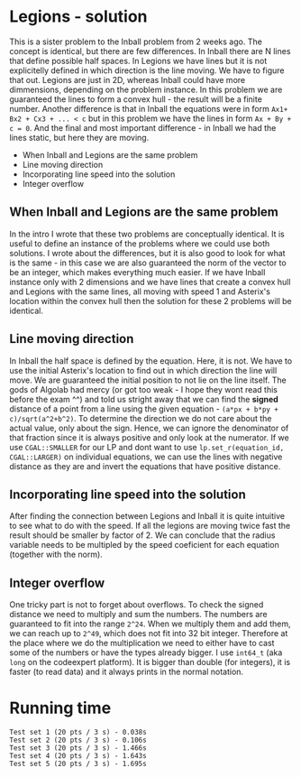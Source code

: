 # Legions - solution
This is a sister problem to the Inball problem from 2 weeks ago. The concept is identical, but there are few differences. In Inball there are N lines that define possible half spaces. In Legions we have lines but it is not explicitelly defined in which direction is the line moving. We have to figure that out. Legions are just in 2D, whereas Inball could have more dimmensions, depending on the problem instance. In this problem we are guaranteed the lines to form a convex hull - the result will be a finite number. Another difference is that in Inball the equations were in form `Ax1+ Bx2 + Cx3 + ... < c` but in this problem we have the lines in form `Ax + By + c = 0`. And the final and most important difference - in Inball we had the lines static, but here they are moving.
- When Inball and Legions are the same problem
- Line moving direction
- Incorporating line speed into the solution
- Integer overflow

## When Inball and Legions are the same problem
In the intro I wrote that these two problems are conceptually identical. It is useful to define an instance of the problems where we could use both solutions. I wrote about the differences, but it is also good to look for what is the same - in this case we are also guaranteed the norm of the vector to be an integer, which makes everything much easier.
If we have Inball instance only with 2 dimensions and we have lines that create a convex hull and Legions with the same lines, all moving with speed 1 and Asterix's location within the convex hull then the solution for these 2 problems will be identical.

## Line moving direction
In Inball the half space is defined by the equation. Here, it is not. We have to use the initial Asterix's location to find out in which direction the line will move. We are guaranteed the initial position to not lie on the line itself. The gods of Algolab had mercy (or got too weak - I hope they wont read this before the exam ^^) and told us stright away that we can find the **signed** distance of a point from a line using the given equation - `(a*px + b*py + c)/sqrt(a^2+b^2)`. To determine the direction we do not care about the actual value, only about the sign. Hence, we can ignore the denominator of that fraction since it is always positive and only look at the numerator. If we use `CGAL::SMALLER` for our LP and dont want to use `lp.set_r(equation_id, CGAL::LARGER)` on individual equations, we can use the lines with negative distance as they are and invert the equations that have positive distance.

## Incorporating line speed into the solution
After finding the connection between Legions and Inball it is quite intuitive to see what to do with the speed. If all the legions are moving twice fast the result should be smaller by factor of 2. We can conclude that the radius variable needs to be multipled by the speed coeficient for each equation (together with the norm).

## Integer overflow
One tricky part is not to forget about overflows. To check the signed distance we need to multiply and sum the numbers. The numbers are guaranteed to fit into the range `2^24`. When we multiply them and add them, we can reach up to `2^49`, which does not fit into 32 bit integer. Therefore at the place where we do the multiplication we need to either have to cast some of the numbers or have the types already bigger. I use `int64_t` (aka `long` on the codeexpert platform). It is bigger than double (for integers), it is faster (to read data) and it always prints in the normal notation.

# Running time
    Test set 1 (20 pts / 3 s) - 0.038s
    Test set 2 (20 pts / 3 s) - 0.106s
    Test set 3 (20 pts / 3 s) - 1.466s
    Test set 4 (20 pts / 3 s) - 1.643s
    Test set 5 (20 pts / 3 s) - 1.695s
